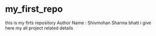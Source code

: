# my_first_repo
this is my firts repository
Author Name : Shivmohan Sharma bhatt
i give here my all project related details